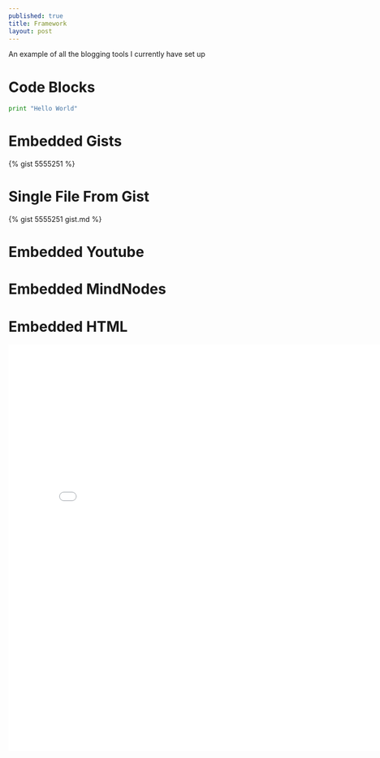 ```yaml
---
published: true
title: Framework
layout: post
---
```


An example of all the blogging tools I currently have set up  


# Code Blocks
```python
print "Hello World"
```

# Embedded Gists
{% gist 5555251 %}

# Single File From Gist
{% gist 5555251 gist.md %}

# Embedded Youtube
<div class="youtube" id="29MAL8pJImQ"></div>

# Embedded MindNodes
<div class="mindnode" id="hUeMkB8zxTG87BXHyJJWziGRgXTxyrTNqrk7yjYw"></div>

# Embedded HTML
<div><p align="center"><iframe width="800" height="800" src="/me.html" frameborder="0" allowfullscreen></iframe></p></div>
